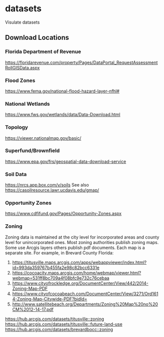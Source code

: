 # datasets
Visulate datasets

## Download Locations
### Florida Department of Revenue
https://floridarevenue.com/property/Pages/DataPortal_RequestAssessmentRollGISData.aspx
### Flood Zones
https://www.fema.gov/national-flood-hazard-layer-nfhl#
### National Wetlands
https://www.fws.gov/wetlands/data/Data-Download.html
### Topology
https://viewer.nationalmap.gov/basic/
### Superfund/Brownfield
https://www.epa.gov/frs/geospatial-data-download-service
### Soil Data
https://nrcs.app.box.com/v/soils
See also https://casoilresource.lawr.ucdavis.edu/gmap/
### Opportunity Zones
https://www.cdfifund.gov/Pages/Opportunity-Zones.aspx
### Zoning
Zoning data is maintained at the city level for incorporated areas and county level for unincorporated ones.  Most zoning authorities publish zoning maps. Some use Arcgis layers others publish pdf documents.  Each map is a separate site.  For example, in Brevard County Florida:
1. https://titusville.maps.arcgis.com/apps/webappviewer/index.html?id=993da359767b455fa2e98c82bcc6331e
2. https://cocoacity.maps.arcgis.com/home/webmap/viewer.html?webmap=531ff8bc709a4f08bfc9e732c76cebaa
3. https://www.cityofrockledge.org/DocumentCenter/View/442/2014-Zoning-Map-PDF
4. https://www.cityofcocoabeach.com/DocumentCenter/View/3271/Ord1614-Zoning-Map-Citywide-PDF?bidId=
5. http://www.satellitebeach.org/Departments/Zoning%20Map%20no%20CM%2012-14-17.pdf

https://hub.arcgis.com/datasets/titusville::zoning
https://hub.arcgis.com/datasets/titusville::future-land-use
https://hub.arcgis.com/datasets/brevardbocc::zoning

